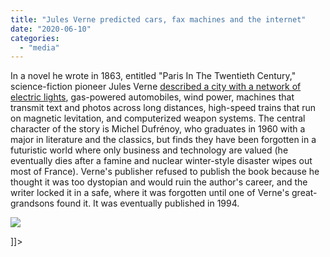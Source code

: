 ```yaml
---
title: "Jules Verne predicted cars, fax machines and the internet"
date: "2020-06-10"
categories: 
  - "media"
---
```


In a novel he wrote in 1863, entitled "Paris In The Twentieth Century," science-fiction pioneer Jules Verne [described a city with a network of electric lights](https://en.wikipedia.org/wiki/Paris_in_the_Twentieth_Century), gas-powered automobiles, wind power, machines that transmit text and photos across long distances, high-speed trains that run on magnetic levitation, and computerized weapon systems. The central character of the story is Michel Dufrénoy, who graduates in 1960 with a major in literature and the classics, but finds they have been forgotten in a futuristic world where only business and technology are valued (he eventually dies after a famine and nuclear winter-style disaster wipes out most of France). Verne's publisher refused to publish the book because he thought it was too dystopian and would ruin the author's career, and the writer locked it in a safe, where it was forgotten until one of Verne's great-grandsons found it. It was eventually published in 1994.

![](images/337109.jpg)

\]\]>

